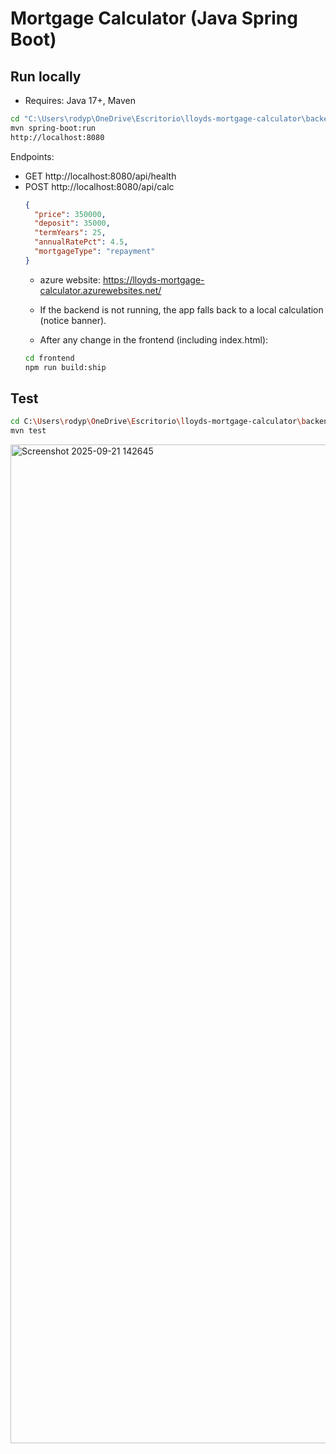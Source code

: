 
# Mortgage Calculator (Java Spring Boot)

## Run locally
- Requires: Java 17+, Maven
```bash
cd "C:\Users\rodyp\OneDrive\Escritorio\lloyds-mortgage-calculator\backend"
mvn spring-boot:run
http://localhost:8080
```
Endpoints:
- GET http://localhost:8080/api/health
- POST http://localhost:8080/api/calc
  ```json
  {
    "price": 350000,
    "deposit": 35000,
    "termYears": 25,
    "annualRatePct": 4.5,
    "mortgageType": "repayment"
  }
  ```
  - azure website: https://lloyds-mortgage-calculator.azurewebsites.net/
    
  - If the backend is not running, the app falls back to a local calculation (notice banner).

  - After any change in the frontend (including index.html):
  ```bash
  cd frontend
  npm run build:ship
  ```

## Test
```bash
cd C:\Users\rodyp\OneDrive\Escritorio\lloyds-mortgage-calculator\backend
mvn test
```
<img width="2870" height="1598" alt="Screenshot 2025-09-21 142645" src="https://github.com/user-attachments/assets/facc0c3f-f05c-41e0-aefd-254c30b62e8b" />
